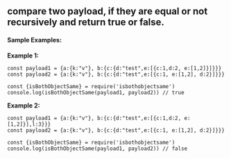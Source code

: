 ## compare two payload, if they are equal or not recursively and return true or false.

#### Sample Examples:

**Example 1:**

```
const payload1 = {a:{k:"v"}, b:{c:{d:"test",e:[{c:1,d:2, e:[1,2]}]}}}
const payload2 = {a:{k:"v"}, b:{c:{d:"test",e:[{c:1, e:[1,2], d:2}]}}}

const {isBothObjectSame} = require('isbothobjectsame')
console.log(isBothObjectSame(payload1, payload2)) // true
```

**Example 2:**

```
const payload1 = {a:{k:"v"}, b:{c:{d:"test",e:[{c:1,d:2, e:[1,2]}],l:3}}}
const payload2 = {a:{k:"v"}, b:{c:{d:"test",e:[{c:1, e:[1,2], d:2}]}}}

const {isBothObjectSame} = require('isbothobjectsame')
console.log(isBothObjectSame(payload1, payload2)) // false
```
